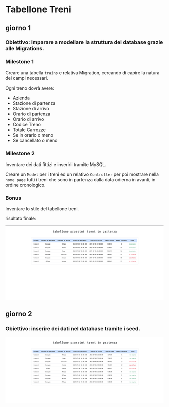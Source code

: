 # Tabellone Treni

## giorno 1

### Obiettivo: Imparare a modellare la struttura dei database grazie alle Migrations.

### Milestone 1

Creare una tabella `trains` e relativa Migration, cercando di capire la natura dei campi necessari.

Ogni treno dovrà avere:

-   Azienda
-   Stazione di partenza
-   Stazione di arrivo
-   Orario di partenza
-   Orario di arrivo
-   Codice Treno
-   Totale Carrozze
-   Se in orario o meno
-   Se cancellato o meno

### Milestone 2

Inventare dei dati fittizi e inserirli tramite MySQL.

Creare un `Model` per i treni ed un relativo `Controller` per poi mostrare nella `home page` tutti i treni che sono in partenza dalla data odierna in avanti, in ordine cronologico.

### Bonus

Inventare lo stile del tabellone treni.

risultato finale:

![tabellone](./public/image.png)

## giorno 2

### Obiettivo: inserire dei dati nel database tramite i seed.

![tabellone](./public/image-2.png)

